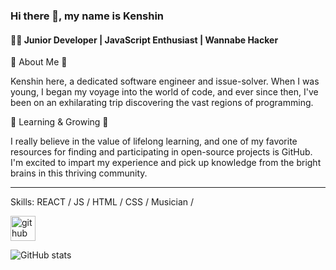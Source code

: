 ### Hi there 👋, my name is Kenshin
#### 👨‍💻 Junior Developer | JavaScript Enthusiast | Wannabe Hacker

🌟 About Me 🌟

Kenshin here, a dedicated software engineer and issue-solver. When I was young, I began my voyage into the world of code, and ever since then, I've been on an exhilarating trip discovering the vast regions of programming.

🌱 Learning & Growing 🌱

I really believe in the value of lifelong learning, and one of my favorite resources for finding and participating in open-source projects is GitHub. I'm excited to impart my experience and pick up knowledge from the bright brains in this thriving community.
***
Skills: REACT / JS / HTML / CSS / Musician / 

[<img src='https://cdn.jsdelivr.net/npm/simple-icons@3.0.1/icons/github.svg' alt='github' height='40'>](https://github.com/Thrifties)  

![GitHub stats](https://github-readme-stats.vercel.app/api?username=Thrifties&show_icons=true)  
